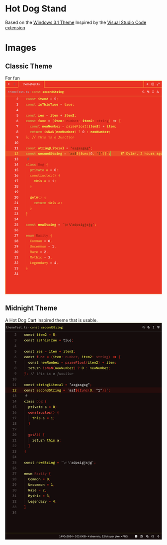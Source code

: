 # Hot Dog Stand
Based on the [Windows 3.1 Theme](https://blog.codinghorror.com/a-tribute-to-the-windows-31-hot-dog-stand-color-scheme/)
Inspired by the [Visual Studio Code extension](https://github.com/SomeKittens/VSC-HDS)

# Images
## Classic Theme
For fun
![Classic Theme](./screenshots/classic.png)

## Midnight Theme
A Hot Dog Cart inspired theme that is usable.
![Classic Theme](./screenshots/midnight.png)
